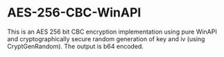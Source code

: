 # AES-256-CBC-WinAPI
This is an AES 256 bit CBC encryption implementation using pure WinAPI and cryptographically secure random generation of key and iv (using CryptGenRandom). The output is b64 encoded.
